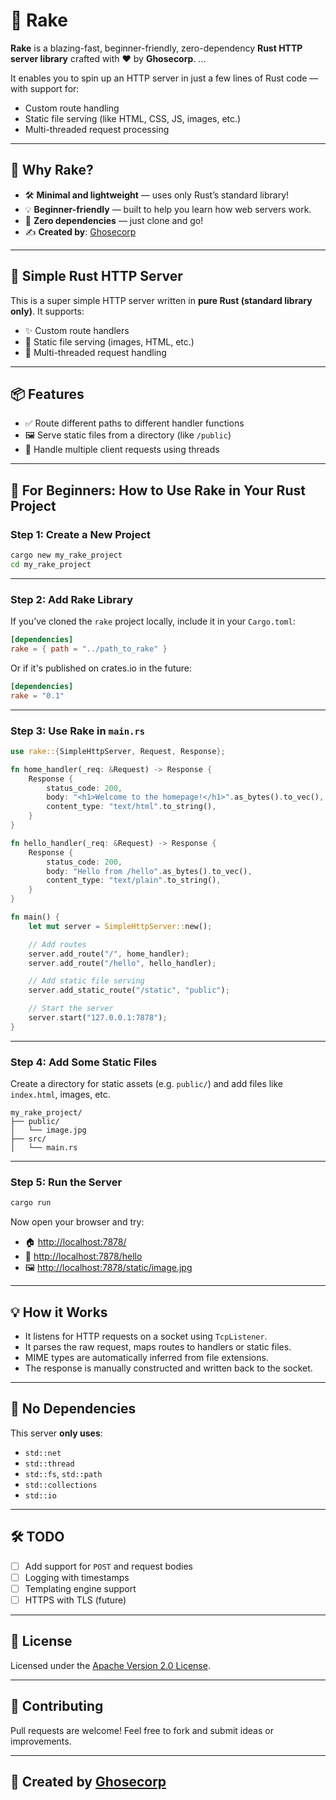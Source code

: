 # 🦀 Rake

**Rake** is a blazing-fast, beginner-friendly, zero-dependency **Rust HTTP server library** crafted with ❤️ by **Ghosecorp**.
...

It enables you to spin up an HTTP server in just a few lines of Rust code — with support for:

- Custom route handling
- Static file serving (like HTML, CSS, JS, images, etc.)
- Multi-threaded request processing

---

## 🔰 Why Rake?

- 🛠️ **Minimal and lightweight** — uses only Rust’s standard library!
- 💡 **Beginner-friendly** — built to help you learn how web servers work.
- 🔐 **Zero dependencies** — just clone and go!
- ✍️ **Created by**: [Ghosecorp](https://github.com/Ghosecorp)

---

## 🚀 Simple Rust HTTP Server

This is a super simple HTTP server written in **pure Rust (standard library only)**. It supports:

- ✨ Custom route handlers
- 📁 Static file serving (images, HTML, etc.)
- 📡 Multi-threaded request handling

---

## 📦 Features

- ✅ Route different paths to different handler functions
- 🖼️ Serve static files from a directory (like `/public`)
- 🧵 Handle multiple client requests using threads

---

## 👶 For Beginners: How to Use Rake in Your Rust Project

### Step 1: Create a New Project

```bash
cargo new my_rake_project
cd my_rake_project
```

---

### Step 2: Add Rake Library

If you’ve cloned the `rake` project locally, include it in your `Cargo.toml`:

```toml
[dependencies]
rake = { path = "../path_to_rake" }
```

Or if it's published on crates.io in the future:

```toml
[dependencies]
rake = "0.1"
```

---

### Step 3: Use Rake in `main.rs`

```rust
use rake::{SimpleHttpServer, Request, Response};

fn home_handler(_req: &Request) -> Response {
    Response {
        status_code: 200,
        body: "<h1>Welcome to the homepage!</h1>".as_bytes().to_vec(),
        content_type: "text/html".to_string(),
    }
}

fn hello_handler(_req: &Request) -> Response {
    Response {
        status_code: 200,
        body: "Hello from /hello".as_bytes().to_vec(),
        content_type: "text/plain".to_string(),
    }
}

fn main() {
    let mut server = SimpleHttpServer::new();

    // Add routes
    server.add_route("/", home_handler);
    server.add_route("/hello", hello_handler);

    // Add static file serving
    server.add_static_route("/static", "public");

    // Start the server
    server.start("127.0.0.1:7878");
}
```

---

### Step 4: Add Some Static Files

Create a directory for static assets (e.g. `public/`) and add files like `index.html`, images, etc.

```
my_rake_project/
├── public/
│   └── image.jpg
├── src/
│   └── main.rs
```

---

### Step 5: Run the Server

```bash
cargo run
```

Now open your browser and try:

- 🏠 [http://localhost:7878/](http://localhost:7878/)
- 👋 [http://localhost:7878/hello](http://localhost:7878/hello)
- 🖼️ [http://localhost:7878/static/image.jpg](http://localhost:7878/static/image.jpg)

---

## 💡 How it Works

- It listens for HTTP requests on a socket using `TcpListener`.
- It parses the raw request, maps routes to handlers or static files.
- MIME types are automatically inferred from file extensions.
- The response is manually constructed and written back to the socket.

---

## 🔐 No Dependencies

This server **only uses**:

- `std::net`
- `std::thread`
- `std::fs`, `std::path`
- `std::collections`
- `std::io`

---

## 🛠️ TODO

- [ ] Add support for `POST` and request bodies
- [ ] Logging with timestamps
- [ ] Templating engine support
- [ ] HTTPS with TLS (future)

---

## 📜 License

Licensed under the [Apache Version 2.0 License](LICENSE).

---

## 🙌 Contributing

Pull requests are welcome! Feel free to fork and submit ideas or improvements.

---

## 📢 Created by [Ghosecorp](https://github.com/Ghosecorp)
```